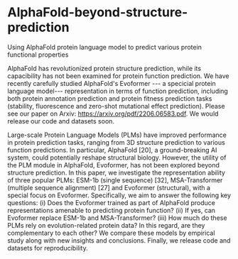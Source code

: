 # AlphaFold-beyond-structure-prediction
Using AlphaFold protein language model to predict various protein functional properties

AlphaFold has revolutionized protein structure prediction, while its capacibility has not been examined for protein function prediction. We have recently carefully studied AlphaFold's Evoformer --- a specicial protein language model--- representation in terms of function prediction, including both protein annotation prediction and
protein fitness prediction tasks (stability, fluorescence and zero-shot mutational effect prediction). Please see our paper on Arxiv: https://arxiv.org/pdf/2206.06583.pdf. We would release our code and datasets soon.


Large-scale Protein Language Models (PLMs) have improved performance in protein prediction tasks, ranging from 3D structure prediction to various function
predictions. In particular, AlphaFold [20], a ground-breaking AI system, could potentially reshape structural biology. However, the utility of the PLM module in
AlphaFold, Evoformer, has not been explored beyond structure prediction. In this paper, we investigate the representation ability of three popular PLMs: ESM-1b
(single sequence) [32], MSA-Transformer (multiple sequence alignment) [27] and Evoformer (structural), with a special focus on Evoformer. Specifically, we aim
to answer the following key questions: (i) Does the Evoformer trained as part of AlphaFold produce representations amenable to predicting protein function?
(ii) If yes, can Evoformer replace ESM-1b and MSA-Transformer? (iii) How much do these PLMs rely on evolution-related protein data? In this regard, are
they complementary to each other? We compare these models by empirical study along with new insights and conclusions. Finally, we release code and datasets for
reproducibility.



